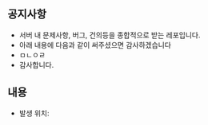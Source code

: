 ## 공지사항
 * 서버 내 문제사항, 버그, 건의등을 종합적으로 받는 레포입니다.
 * 아래 내용에 다음과 같이 써주셨으면 감사하겠습니다
  * ㅁㄴㅇㄹ
 * 감사합니다.

## 내용
 * 발생 위치:
